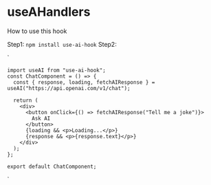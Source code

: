# useAHandlers

How to use this hook

Step1: 
`
npm install use-ai-hook
`
Step2:


`
    
    import useAI from "use-ai-hook";
    const ChatComponent = () => {
      const { response, loading, fetchAIResponse } = useAI("https://api.openai.com/v1/chat");
    
      return (
        <div>
          <button onClick={() => fetchAIResponse("Tell me a joke")}>
            Ask AI
          </button>
          {loading && <p>Loading...</p>}
          {response && <p>{response.text}</p>}
        </div>
      );
    };
  
    export default ChatComponent;
`
